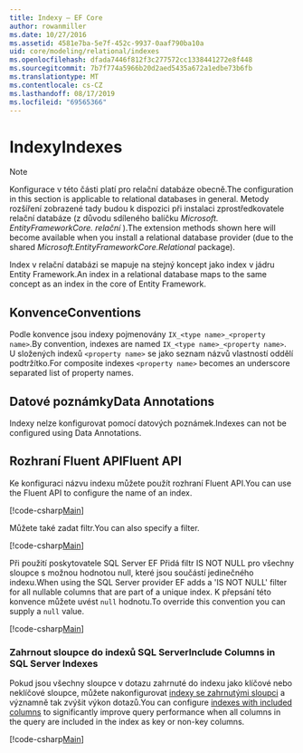 ```yaml
---
title: Indexy – EF Core
author: rowanmiller
ms.date: 10/27/2016
ms.assetid: 4581e7ba-5e7f-452c-9937-0aaf790ba10a
uid: core/modeling/relational/indexes
ms.openlocfilehash: dfada7446f812f3c277572cc1338441272e8f448
ms.sourcegitcommit: 7b7f774a5966b20d2aed5435a672a1edbe73b6fb
ms.translationtype: MT
ms.contentlocale: cs-CZ
ms.lasthandoff: 08/17/2019
ms.locfileid: "69565366"
---
```

# <a name="indexes"></a><span data-ttu-id="3cd36-102">Indexy</span><span class="sxs-lookup"><span data-stu-id="3cd36-102">Indexes</span></span>

> [!NOTE]  
> <span data-ttu-id="3cd36-103">Konfigurace v této části platí pro relační databáze obecně.</span><span class="sxs-lookup"><span data-stu-id="3cd36-103">The configuration in this section is applicable to relational databases in general.</span></span> <span data-ttu-id="3cd36-104">Metody rozšíření zobrazené tady budou k dispozici při instalaci zprostředkovatele relační databáze (z důvodu sdíleného balíčku *Microsoft. EntityFrameworkCore. relační* ).</span><span class="sxs-lookup"><span data-stu-id="3cd36-104">The extension methods shown here will become available when you install a relational database provider (due to the shared *Microsoft.EntityFrameworkCore.Relational* package).</span></span>

<span data-ttu-id="3cd36-105">Index v relační databázi se mapuje na stejný koncept jako index v jádru Entity Framework.</span><span class="sxs-lookup"><span data-stu-id="3cd36-105">An index in a relational database maps to the same concept as an index in the core of Entity Framework.</span></span>

## <a name="conventions"></a><span data-ttu-id="3cd36-106">Konvence</span><span class="sxs-lookup"><span data-stu-id="3cd36-106">Conventions</span></span>

<span data-ttu-id="3cd36-107">Podle konvence jsou indexy pojmenovány `IX_<type name>_<property name>`.</span><span class="sxs-lookup"><span data-stu-id="3cd36-107">By convention, indexes are named `IX_<type name>_<property name>`.</span></span> <span data-ttu-id="3cd36-108">U složených indexů `<property name>` se jako seznam názvů vlastností oddělí podtržítko.</span><span class="sxs-lookup"><span data-stu-id="3cd36-108">For composite indexes `<property name>` becomes an underscore separated list of property names.</span></span>

## <a name="data-annotations"></a><span data-ttu-id="3cd36-109">Datové poznámky</span><span class="sxs-lookup"><span data-stu-id="3cd36-109">Data Annotations</span></span>

<span data-ttu-id="3cd36-110">Indexy nelze konfigurovat pomocí datových poznámek.</span><span class="sxs-lookup"><span data-stu-id="3cd36-110">Indexes can not be configured using Data Annotations.</span></span>

## <a name="fluent-api"></a><span data-ttu-id="3cd36-111">Rozhraní Fluent API</span><span class="sxs-lookup"><span data-stu-id="3cd36-111">Fluent API</span></span>

<span data-ttu-id="3cd36-112">Ke konfiguraci názvu indexu můžete použít rozhraní Fluent API.</span><span class="sxs-lookup"><span data-stu-id="3cd36-112">You can use the Fluent API to configure the name of an index.</span></span>

[!code-csharp[Main](../../../../samples/core/Modeling/FluentAPI/Samples/Relational/IndexName.cs?name=Model&highlight=9)]

<span data-ttu-id="3cd36-113">Můžete také zadat filtr.</span><span class="sxs-lookup"><span data-stu-id="3cd36-113">You can also specify a filter.</span></span>

[!code-csharp[Main](../../../../samples/core/Modeling/FluentAPI/Samples/Relational/IndexFilter.cs?name=Model&highlight=9)]

<span data-ttu-id="3cd36-114">Při použití poskytovatele SQL Server EF Přidá filtr IS NOT NULL pro všechny sloupce s možnou hodnotou null, které jsou součástí jedinečného indexu.</span><span class="sxs-lookup"><span data-stu-id="3cd36-114">When using the SQL Server provider EF adds a 'IS NOT NULL' filter for all nullable columns that are part of a unique index.</span></span> <span data-ttu-id="3cd36-115">K přepsání této konvence můžete uvést `null` hodnotu.</span><span class="sxs-lookup"><span data-stu-id="3cd36-115">To override this convention you can supply a `null` value.</span></span>

[!code-csharp[Main](../../../../samples/core/Modeling/FluentAPI/Samples/Relational/IndexNoFilter.cs?name=Model&highlight=10)]

### <a name="include-columns-in-sql-server-indexes"></a><span data-ttu-id="3cd36-116">Zahrnout sloupce do indexů SQL Server</span><span class="sxs-lookup"><span data-stu-id="3cd36-116">Include Columns in SQL Server Indexes</span></span>

<span data-ttu-id="3cd36-117">Pokud jsou všechny sloupce v dotazu zahrnuté do indexu jako klíčové nebo neklíčové sloupce, můžete nakonfigurovat [indexy se zahrnutými sloupci](https://docs.microsoft.com/sql/relational-databases/indexes/create-indexes-with-included-columns) a významně tak zvýšit výkon dotazů.</span><span class="sxs-lookup"><span data-stu-id="3cd36-117">You can configure [indexes with included columns](https://docs.microsoft.com/sql/relational-databases/indexes/create-indexes-with-included-columns) to significantly improve query performance when all columns in the query are included in the index as key or non-key columns.</span></span>

[!code-csharp[Main](../../../../samples/core/Modeling/FluentAPI/Samples/Relational/ForSqlServerHasIndex.cs?name=Model)]
